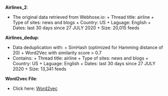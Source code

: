 **Airlines_2**: 
  + The original data retrieved from Webhose.io: 
          + Thread title: airline
          + Type of sites: news and blogs
          + Country: US
          + Laguage: English
          + Dates: last 30 days since 27 JULY 2020
          + Size: 20,015 feeds
          
**Airlines_dedup**: 
  + Data deduplication with:
          + SimHash (optimized for Hamming distance of 20)
          + Word2Vec with similarity score > 0.7
  + Contains:
          + Thread title: airline
          + Type of sites: news and blogs
          + Country: US
          + Laguage: English
          + Dates: last 30 days since 27 JULY 2020
          + Size: 13,341 feeds
          
**Word2vec File**: 
  + Click here: [Word2vec](https://drive.google.com/file/d/0B7XkCwpI5KDYNlNUTTlSS21pQmM/edit)
